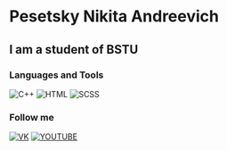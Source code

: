 # Pesetsky Nikita Andreevich

## I am a student of BSTU

### Languages and Tools
![C++](https://img.shields.io/badge/C++-000000?style=for-the-badge&logo=Cplusplus&logoColor=1451A4)
![HTML](https://img.shields.io/badge/HTML-F93C0A?style=for-the-badge&logo=HTML&logoColor=1451A4)
![SCSS](https://img.shields.io/badge/SCSS-069595?style=for-the-badge&logo=SCSS&logoColor=1451A4)

### Follow me
[![VK](https://img.shields.io/badge/VK-000000?style=for-the-badge&logo=VK&logoColor=1451A4)](https://vk.com/freizn)
[![YOUTUBE](https://img.shields.io/badge/YOUTUBE-000000?style=for-the-badge&logo=YOUTUBE&logoColor=F90A0A)](https://www.youtube.com/channel/UC7yZsMiAH9JhxeealmEZGxQ)
